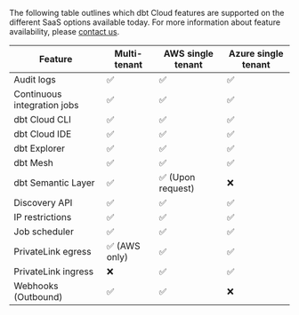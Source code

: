 The following table outlines which dbt Cloud features are supported on the different SaaS options available today. For more information about feature availability, please [contact us](https://www.getdbt.com/contact/).

| Feature                       | Multi-tenant | AWS single tenant     | Azure single tenant  |
|-------------------------------|--------------|-----------------------|----------------------|
| Audit logs                    | ✅           | ✅                     | ✅                  |  
| Continuous integration jobs   | ✅           | ✅                     | ✅                  |
| dbt Cloud CLI                 | ✅           | ✅                     | ✅                  |
| dbt Cloud IDE                 | ✅           | ✅                     | ✅                  |
| dbt Explorer                  | ✅           | ✅                     | ✅                  |
| dbt Mesh                      | ✅           | ✅                     | ✅                  |
| dbt Semantic Layer            | ✅           | ✅ (Upon request)      | ❌                  |
| Discovery API                 | ✅           | ✅                     | ✅                  |  
| IP restrictions               | ✅           | ✅                     | ✅                  |
| Job scheduler                 | ✅           | ✅                     | ✅                  |
| PrivateLink egress            | ✅ (AWS only)| ✅                     | ✅                  |
| PrivateLink ingress           | ❌           | ✅                     | ✅                  |
| Webhooks (Outbound)           | ✅           | ✅                     | ❌                  |

